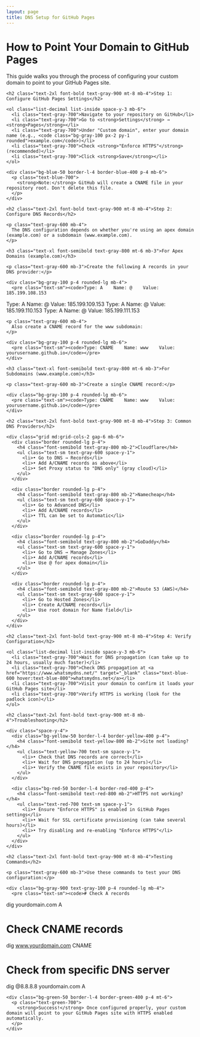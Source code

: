 ```yaml
---
layout: page
title: DNS Setup for GitHub Pages
---
```


<div class="bg-white rounded-lg shadow-lg p-8">
  <h1 class="text-3xl font-bold text-gray-900 mb-6">How to Point Your Domain to GitHub Pages</h1>
  
  <div class="prose max-w-none">
    <p class="text-gray-600 mb-6 leading-relaxed">
      This guide walks you through the process of configuring your custom domain to point to your GitHub Pages site.
    </p>

    <h2 class="text-2xl font-bold text-gray-900 mt-8 mb-4">Step 1: Configure GitHub Pages Settings</h2>
    
    <ol class="list-decimal list-inside space-y-3 mb-6">
      <li class="text-gray-700">Navigate to your repository on GitHub</li>
      <li class="text-gray-700">Go to <strong>Settings</strong> → <strong>Pages</strong></li>
      <li class="text-gray-700">Under "Custom domain", enter your domain name (e.g., <code class="bg-gray-100 px-2 py-1 rounded">example.com</code>)</li>
      <li class="text-gray-700">Check <strong>"Enforce HTTPS"</strong> (recommended)</li>
      <li class="text-gray-700">Click <strong>Save</strong></li>
    </ol>

    <div class="bg-blue-50 border-l-4 border-blue-400 p-4 mb-6">
      <p class="text-blue-700">
        <strong>Note:</strong> GitHub will create a CNAME file in your repository root. Don't delete this file.
      </p>
    </div>

    <h2 class="text-2xl font-bold text-gray-900 mt-8 mb-4">Step 2: Configure DNS Records</h2>

    <p class="text-gray-600 mb-4">
      The DNS configuration depends on whether you're using an apex domain (example.com) or a subdomain (www.example.com).
    </p>

    <h3 class="text-xl font-semibold text-gray-800 mt-6 mb-3">For Apex Domains (example.com)</h3>
    
    <p class="text-gray-600 mb-3">Create the following A records in your DNS provider:</p>
    
    <div class="bg-gray-100 p-4 rounded-lg mb-4">
      <pre class="text-sm"><code>Type: A    Name: @    Value: 185.199.108.153
Type: A    Name: @    Value: 185.199.109.153
Type: A    Name: @    Value: 185.199.110.153
Type: A    Name: @    Value: 185.199.111.153</code></pre>
    </div>

    <p class="text-gray-600 mb-4">
      Also create a CNAME record for the www subdomain:
    </p>

    <div class="bg-gray-100 p-4 rounded-lg mb-6">
      <pre class="text-sm"><code>Type: CNAME    Name: www    Value: yourusername.github.io</code></pre>
    </div>

    <h3 class="text-xl font-semibold text-gray-800 mt-6 mb-3">For Subdomains (www.example.com)</h3>
    
    <p class="text-gray-600 mb-3">Create a single CNAME record:</p>
    
    <div class="bg-gray-100 p-4 rounded-lg mb-6">
      <pre class="text-sm"><code>Type: CNAME    Name: www    Value: yourusername.github.io</code></pre>
    </div>

    <h2 class="text-2xl font-bold text-gray-900 mt-8 mb-4">Step 3: Common DNS Providers</h2>

    <div class="grid md:grid-cols-2 gap-6 mb-6">
      <div class="border rounded-lg p-4">
        <h4 class="font-semibold text-gray-800 mb-2">Cloudflare</h4>
        <ul class="text-sm text-gray-600 space-y-1">
          <li>• Go to DNS → Records</li>
          <li>• Add A/CNAME records as above</li>
          <li>• Set Proxy status to "DNS only" (gray cloud)</li>
        </ul>
      </div>

      <div class="border rounded-lg p-4">
        <h4 class="font-semibold text-gray-800 mb-2">Namecheap</h4>
        <ul class="text-sm text-gray-600 space-y-1">
          <li>• Go to Advanced DNS</li>
          <li>• Add A/CNAME records</li>
          <li>• TTL can be set to Automatic</li>
        </ul>
      </div>

      <div class="border rounded-lg p-4">
        <h4 class="font-semibold text-gray-800 mb-2">GoDaddy</h4>
        <ul class="text-sm text-gray-600 space-y-1">
          <li>• Go to DNS → Manage Zones</li>
          <li>• Add A/CNAME records</li>
          <li>• Use @ for apex domain</li>
        </ul>
      </div>

      <div class="border rounded-lg p-4">
        <h4 class="font-semibold text-gray-800 mb-2">Route 53 (AWS)</h4>
        <ul class="text-sm text-gray-600 space-y-1">
          <li>• Go to Hosted Zones</li>
          <li>• Create A/CNAME records</li>
          <li>• Use root domain for Name field</li>
        </ul>
      </div>
    </div>

    <h2 class="text-2xl font-bold text-gray-900 mt-8 mb-4">Step 4: Verify Configuration</h2>

    <ol class="list-decimal list-inside space-y-3 mb-6">
      <li class="text-gray-700">Wait for DNS propagation (can take up to 24 hours, usually much faster)</li>
      <li class="text-gray-700">Check DNS propagation at <a href="https://www.whatsmydns.net/" target="_blank" class="text-blue-600 hover:text-blue-800">whatsmydns.net</a></li>
      <li class="text-gray-700">Visit your domain to confirm it loads your GitHub Pages site</li>
      <li class="text-gray-700">Verify HTTPS is working (look for the padlock icon)</li>
    </ol>

    <h2 class="text-2xl font-bold text-gray-900 mt-8 mb-4">Troubleshooting</h2>

    <div class="space-y-4">
      <div class="bg-yellow-50 border-l-4 border-yellow-400 p-4">
        <h4 class="font-semibold text-yellow-800 mb-2">Site not loading?</h4>
        <ul class="text-yellow-700 text-sm space-y-1">
          <li>• Check that DNS records are correct</li>
          <li>• Wait for DNS propagation (up to 24 hours)</li>
          <li>• Verify the CNAME file exists in your repository</li>
        </ul>
      </div>

      <div class="bg-red-50 border-l-4 border-red-400 p-4">
        <h4 class="font-semibold text-red-800 mb-2">HTTPS not working?</h4>
        <ul class="text-red-700 text-sm space-y-1">
          <li>• Ensure "Enforce HTTPS" is enabled in GitHub Pages settings</li>
          <li>• Wait for SSL certificate provisioning (can take several hours)</li>
          <li>• Try disabling and re-enabling "Enforce HTTPS"</li>
        </ul>
      </div>
    </div>

    <h2 class="text-2xl font-bold text-gray-900 mt-8 mb-4">Testing Commands</h2>

    <p class="text-gray-600 mb-3">Use these commands to test your DNS configuration:</p>

    <div class="bg-gray-900 text-gray-100 p-4 rounded-lg mb-4">
      <pre class="text-sm"><code># Check A records
dig yourdomain.com A

# Check CNAME records  
dig www.yourdomain.com CNAME

# Check from specific DNS server
dig @8.8.8.8 yourdomain.com A</code></pre>
    </div>

    <div class="bg-green-50 border-l-4 border-green-400 p-4 mt-6">
      <p class="text-green-700">
        <strong>Success!</strong> Once configured properly, your custom domain will point to your GitHub Pages site with HTTPS enabled automatically.
      </p>
    </div>
  </div>
</div>